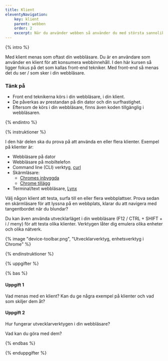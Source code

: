 ```yaml
---
title: Klient
eleventyNavigation:
    key: klient
    parent: webben
    order: 2
    excerpt: När du använder webben så använder du med största sannolikhet någon form av klient, men vad är en klient?
---
```


{% intro %}

Med klient menas som oftast din webbläsare. Du är en användare som använder en
klient för att konsumera webbinnehåll. I den här kursen så ligger fokus på det som kallas front-end tekniker. Med front-end så menas det du ser / som sker i din webbläsare.

### Tänk på

-   Front end teknikerna körs i din webbläsare, i din klient.
-   De påverkas av prestandan på din dator och din surfhastighet.
-   Eftersom de körs i din webbläsare, finns även koden tillgänglig i webbläsaren.

{% endintro %}

{% instruktioner %}

I den här delen ska du prova på att använda en eller flera klienter. Exempel på klienter är:

-   Webbläsare på dator
-   Webbläsare på mobiltelefon
-   Command line (CLI) verktyg, [curl](https://curl.se/)
-   Skärmläsare:
    - [Chromes inbyggda](https://support.google.com/accessibility/answer/7031755?hl=en)
    - [Chrome tillägg](https://chrome.google.com/webstore/detail/screen-reader/kgejglhpjiefppelpmljglcjbhoiplfn)
-   Terminal/text webbläsare, [Lynx](https://lynx.invisible-island.net/)

Välj någon klient att testa, surfa till en eller flera webbplattser. Prova sedan en skärmläsare för att lyssna på en webbplats, klarar du att navigera med tangentbordet när du blundar?

Du kan även använda utvecklarläget i din webbläsare (F12 / CTRL + SHIFT + i / meny) för att testa olika klienter. Verktygen låter dig emulera olika enheter och olika nätverk.

{% image "device-toolbar.png", "Utvecklarverktyg, enhetsverktyg i Chrome" %}

{% endinstruktioner %}

{% uppgifter %}

{% bas %}

#### Uppgift 1

Vad menas med en klient? Kan du ge några exempel på klienter och vad som skiljer dem åt?

#### Uppgift 2

Hur fungerar utvecklarverktygen i din webbläsare?

Vad kan du göra med dem?

{% endbas %}

{% enduppgifter %}
